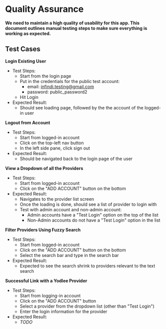 # Quality Assurance

**We need to maintain a high quality of usability for this app. This document outlines
manual testing steps to make sure everything is working as expected.**

## Test Cases

**Login Existing User**
- Test Steps:
  - Start from the login page
  - Put in the credentials for the public test account:
    - email: infindi.testing@gmail.com
    - password: public_password2
  - Hit Login
- Expected Result:
  - Should see loading page, followed by the the account of the logged-in user

**Logout from Account**
- Test Steps:
  - Start from logged-in account
  - Click on the top-left nav button
  - In the left side pane, click sign out
- Expected Result:
  - Should be navigated back to the login page of the user
 
 **View a Dropdown of all the Providers**
 - Test Steps:
   - Start from logged-in account
   - Click on the "ADD ACCOUNT" button on the bottom
 - Expected Result:
   - Navigates to the provider list screen
   - Once the loading is done, should see a list of provider to login with
   - Test with admin account and non-admin account:
     - Admin accounts have a "Test Login" option on the top of the list
     - Non-Admin accounts do not have a "Test Login" option in the list

**Filter Providers Using Fuzzy Search**
- Test Steps:
  - Start from logged-in account
  - Click on the "ADD ACCOUNT" button on the bottom
  - Select the search bar and type in the search bar
- Expected Result:
  - Expected to see the search shrink to providers relevant to the text search

 **Successful Link with a Yodlee Provider**
 - Test Steps:
   - Start from logging-in account
   - Click on the "ADD ACCOUNT" button
   - Select a provider from the dropdown list (other than "Test Login")
   - Enter the login information for the provider
 - Expected Result:
   - *TODO*
   
